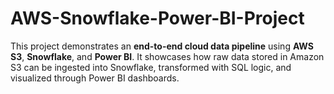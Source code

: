 # AWS-Snowflake-Power-BI-Project
This project demonstrates an **end-to-end cloud data pipeline** using **AWS S3**, **Snowflake**, and **Power BI**.   It showcases how raw data stored in Amazon S3 can be ingested into Snowflake, transformed with SQL logic, and visualized through Power BI dashboards.
